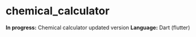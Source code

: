 # chemical_calculator

<b>In progress:</b> Chemical calculator updated version
<b>Language:</b> Dart (flutter)
